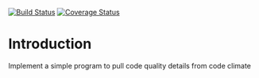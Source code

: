 [![Build Status](https://travis-ci.com/Eorate/shadowheart.svg?branch=master)](https://travis-ci.com/Eorate/shadowheart)
[![Coverage Status](https://coveralls.io/repos/github/Eorate/shadowheart/badge.svg?branch=master)](https://coveralls.io/github/Eorate/shadowheart?branch=infra-initial-project-setup)

# Introduction
Implement a simple program to pull code quality details from code climate
